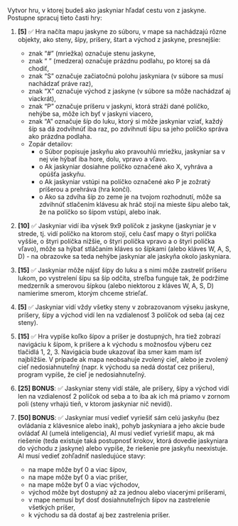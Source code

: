 Vytvor hru, v ktorej budeš ako jaskyniar hľadať cestu von z jaskyne. Postupne spracuj tieto časti hry:
1. **[5]** ✅ Hra načíta mapu jaskyne zo súboru, v mape sa nachádzajú rôzne objekty, ako steny, šípy, príšery, štart a východ z jaskyne, presnejšie:
    * znak “#” (mriežka) označuje stenu jaskyne,
    * znak “ ” (medzera) označuje prázdnu podlahu, po ktorej sa dá chodiť,
    * znak “S” označuje začiatočnú polohu jaskyniara (v súbore sa musí nachádzať práve raz),
    * znak “X” označuje východ z jaskyne (v súbore sa môže nachádzať aj viackrát),
    * znak “P” označuje príšeru v jaskyni, ktorá stráži dané políčko, nehýbe sa, môže ich byť v jaskyni viacero,
    * znak “A” označuje šíp do luku, ktorý si môže jaskyniar vziať, každý šíp sa dá zodvihnúť iba raz, po zdvihnutí šípu sa jeho políčko správa ako prázdna podlaha.
    * Zopár detailov:
		* o Súbor popisuje jaskyňu ako pravouhlú mriežku, jaskyniar sa v nej vie hýbať iba hore, dolu, vpravo a vľavo.
		* o Ak jaskyniar dosiahne políčko označené ako X, vyhráva a opúšťa jaskyňu.
		* o Ak jaskyniar vstúpi na políčko označené ako P je zožratý príšerou a prehráva (hra končí).
		* o Ako sa zdvíha šíp zo zeme je na tvojom rozhodnutí, môže sa zdvihnúť stlačením klávesu ak hráč stojí na mieste šípu alebo tak, že na políčko so šípom vstúpi, alebo inak.

2. **[10]** ✅ Jaskyniar vidí iba výsek 9x9 políčok z jaskyne (jaskyniar je v strede, tj. vidí políčko na ktorom stojí, celu časť mapy o štyri políčka vyššie, o štyri políčka nižšie, o štyri políčka vpravo a o štyri políčka vľavo), môže sa hýbať stláčaním kláves so šípkami (alebo kláves W, A, S, D) - na obrazovke sa teda nehýbe jaskyniar ale jaskyňa okolo jaskyniara.

3. **[15]** ✅ Jaskyniar môže nájsť šípy do luku a s nimi môže zastreliť príšeru lukom, po vystrelení šípu sa šíp odčíta, streľba funguje tak, že podržíme medzerník a smerovou šípkou (alebo niektorou z kláves W, A, S, D) namierime smerom, ktorým chceme strieľať.

4. **[5]** ✅ Jaskyniar vidí vždy všetky steny v zobrazovanom výseku jaskyne, príšery, šípy a východ vidí len na vzdialenosť 3 políčok od seba (aj cez steny).

5. **[15]** ✅ Hra vypíše koľko šípov a príšer je dostupných, hra tiež zobrazí navigáciu k šípom, k príšere a k východu s možnosťou výberu cez tlačidlá 1, 2, 3. Navigácia bude ukazovať iba smer kam mam ísť najbližšie. V prípade ak mapa neobsahuje zvolený cieľ, alebo je zvolený cieľ nedosiahnuteľný (napr. k východu sa nedá dostať cez príšeru), program vypíše, že cieľ je nedosiahnuteľný.

6. **[25] BONUS**: ✅ Jaskyniar steny vidí stále, ale príšery, šípy a východ vidí len na vzdialenosť 2 políčok od seba a to iba ak ich má priamo v zornom poli (steny vrhajú tieň, v ktorom jaskyniar nič nevidí).

7. **[50] BONUS**: ✅ Jaskyniar musí vedieť vyriešiť sám celú jaskyňu (bez ovládania z klávesnice alebo inak), pohyb jaskyniara a jeho akcie bude ovládať AI (umelá inteligencia), AI musí vedieť vyriešiť mapu, ak má riešenie (teda existuje taká postupnosť krokov, ktorá dovedie jaskyniara do východu z jaskyne) alebo vypíše, že riešenie pre jaskyňu neexistuje. AI musí vedieť zohľadniť nasledujúce stavy:
    * na mape môže byť 0 a viac šípov,
    * na mape môže byť 0 a viac príšer,
    * na mape môže byť 0 a viac východov,
    * východ môže byt dostupný až za jednou alebo viacerými príšerami,
    * v mape nemusí byť dosť dosiahnuteľných šípov na zastrelenie všetkých príšer,
    * k východu sa dá dostať aj bez zastrelenia príšer.
